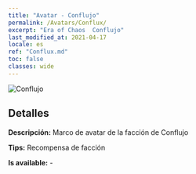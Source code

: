```yaml
---
title: "Avatar - Conflujo"
permalink: /Avatars/Conflux/
excerpt: "Era of Chaos  Conflujo"
last_modified_at: 2021-04-17
locale: es
ref: "Conflux.md"
toc: false
classes: wide
---
```

 ![Conflujo](/images/a/avatarFrame_44.png)

## Detalles

 **Descripción:** Marco de avatar de la facción de Conflujo 

 **Tips:** Recompensa de facción 

 **Is available:**  - 

